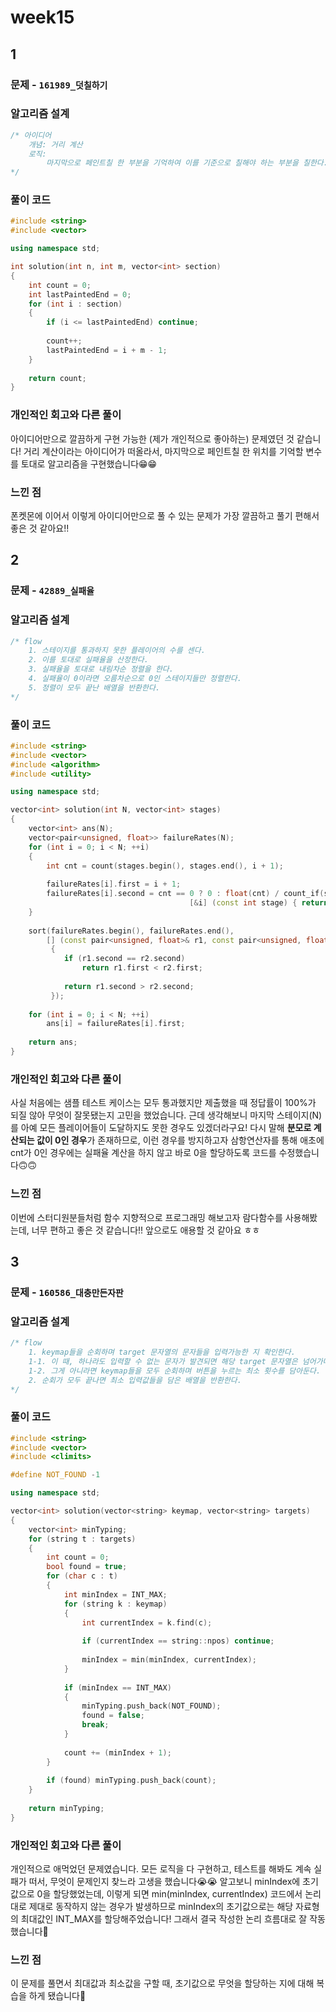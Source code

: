 # week15

## 1

### 문제 - <code>161989_덧칠하기</code>



### 알고리즘 설계

```cpp
/* 아이디어
    개념: 거리 계산
    로직:
        마지막으로 페인트칠 한 부분을 기억하여 이를 기준으로 칠해야 하는 부분을 칠한다.
*/
```



### 풀이 코드

```cpp
#include <string>
#include <vector>

using namespace std;

int solution(int n, int m, vector<int> section)
{
    int count = 0;
    int lastPaintedEnd = 0;
    for (int i : section)
    {
        if (i <= lastPaintedEnd) continue;
        
        count++;
        lastPaintedEnd = i + m - 1;
    }
    
    return count;
}
```

### 개인적인 회고와 다른 풀이

아이디어만으로 깔끔하게 구현 가능한 (제가 개인적으로 좋아하는) 문제였던 것 같습니다! 거리 계산이라는 아이디어가 떠올라서, 마지막으로 페인트칠 한 위치를 기억할 변수를 토대로 알고리즘을 구현했습니다😁😁


### 느낀 점
폰켓몬에 이어서 이렇게 아이디어만으로 풀 수 있는 문제가 가장 깔끔하고 풀기 편해서 좋은 것 같아요!!

## 2

### 문제 - <code>42889_실패율</code>

### 알고리즘 설계

```cpp
/* flow
    1. 스테이지를 통과하지 못한 플레이어의 수를 센다.
    2. 이를 토대로 실패율을 산정한다.
    3. 실패율을 토대로 내림차순 정렬을 한다.
    4. 실패율이 0이라면 오름차순으로 0인 스테이지들만 정렬한다.
    5. 정렬이 모두 끝난 배열을 반환한다.
*/
```



### 풀이 코드

```cpp
#include <string>
#include <vector>
#include <algorithm>
#include <utility>

using namespace std;

vector<int> solution(int N, vector<int> stages)
{
    vector<int> ans(N);
    vector<pair<unsigned, float>> failureRates(N);
    for (int i = 0; i < N; ++i)
    {
        int cnt = count(stages.begin(), stages.end(), i + 1);
        
        failureRates[i].first = i + 1;
        failureRates[i].second = cnt == 0 ? 0 : float(cnt) / count_if(stages.begin(), stages.end(),
                                        [&i] (const int stage) { return stage >= i + 1; });
    }
    
    sort(failureRates.begin(), failureRates.end(),
        [] (const pair<unsigned, float>& r1, const pair<unsigned, float>& r2)
         {
        	if (r1.second == r2.second)
        		return r1.first < r2.first;
        		
            return r1.second > r2.second;
         });
    
    for (int i = 0; i < N; ++i)
        ans[i] = failureRates[i].first;
    
    return ans;
}
```

### 개인적인 회고와 다른 풀이

사실 처음에는 샘플 테스트 케이스는 모두 통과했지만 제출했을 때 정답률이 100%가 되질 않아 무엇이 잘못됐는지 고민을 했었습니다. 근데 생각해보니 마지막 스테이지(N)를 아예 모든 플레이어들이 도달하지도 못한 경우도 있겠더라구요! 다시 말해 **분모로 계산되는 값이 0인 경우**가 존재하므로, 이런 경우를 방지하고자 삼항연산자를 통해 애초에 cnt가 0인 경우에는 실패율 계산을 하지 않고 바로 0을 할당하도록 코드를 수정했습니다🙃🙃

### 느낀 점

이번에 스터디원분들처럼 함수 지향적으로 프로그래밍 해보고자 람다함수를 사용해봤는데, 너무 편하고 좋은 것 같습니다!! 앞으로도 애용할 것 같아요 ㅎㅎ




## 3

### 문제 - <code>160586_대충만든자판</code>

### 알고리즘 설계

```cpp
/* flow
    1. keymap들을 순회하며 target 문자열의 문자들을 입력가능한 지 확인한다.
    1-1. 이 때, 하나라도 입력할 수 없는 문자가 발견되면 해당 target 문자열은 넘어가며 -1을 담아둔다.
    1-2. 그게 아니라면 keymap들을 모두 순회하며 버튼을 누르는 최소 횟수를 담아둔다.
    2. 순회가 모두 끝나면 최소 입력값들을 담은 배열을 반환한다.
*/
```



### 풀이 코드

```cpp
#include <string>
#include <vector>
#include <climits>

#define NOT_FOUND -1

using namespace std;

vector<int> solution(vector<string> keymap, vector<string> targets)
{
    vector<int> minTyping;
    for (string t : targets)
    {
        int count = 0;
        bool found = true;
        for (char c : t)
        {
            int minIndex = INT_MAX;
            for (string k : keymap)
            {
                int currentIndex = k.find(c);
                
                if (currentIndex == string::npos) continue;
                
                minIndex = min(minIndex, currentIndex);
            }
            
            if (minIndex == INT_MAX)
            {
                minTyping.push_back(NOT_FOUND);
                found = false;
                break;
            }
                
            count += (minIndex + 1);
        }
        
        if (found) minTyping.push_back(count);
    }
    
    return minTyping;
}
```

### 개인적인 회고와 다른 풀이

개인적으로 애먹었던 문제였습니다. 모든 로직을 다 구현하고, 테스트를 해봐도 계속 실패가 떠서, 무엇이 문제인지 찾느라 고생을 했습니다😭😭 알고보니 minIndex에 초기값으로 0을 할당했었는데, 이렇게 되면 min(minIndex, currentIndex) 코드에서 논리대로 제대로 동작하지 않는 경우가 발생하므로 minIndex의 초기값으로는 해당 자료형의 최대값인 INT_MAX를 할당해주었습니다! 그래서 결국 작성한 논리 흐름대로 잘 작동했습니다🥲


### 느낀 점

이 문제를 풀면서 최대값과 최소값을 구할 때, 초기값으로 무엇을 할당하는 지에 대해 복습을 하게 됐습니다🫨

